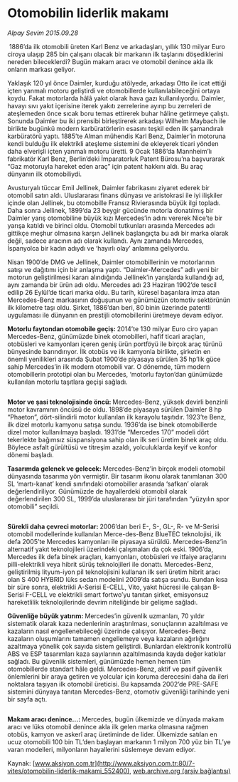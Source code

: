 # Otomobilin liderlik makamı

*Alpay Sevim 2015.09.28*

<div class="pNewsDetailMainContent ctx_content" itemprop="articleBody">
 <p>
  <img alt="" src="http://web.archive.org/web/20151020020040im_/http://medya.aksiyon.com.tr//aksiyon/2015/09/28/571696.jpg "/>
  1886’da ilk otomobili üreten Karl Benz ve arkadaşları, yıllık 130 milyar Euro ciroya ulaşıp 285 bin çalışanı olacak bir markanın ilk taşlarını döşediklerini nereden bileceklerdi? Bugün makam aracı ve otomobil denince akla ilk onların markası geliyor.
 </p>
 <p>
  Yaklaşık 120 yıl önce Daimler, kurduğu atölyede, arkadaşı Otto ile icat ettiği içten yanmalı motoru geliştirdi ve otomobillerde kullanılabileceğini ortaya koydu. Fakat motorlarda hâlâ yakıt olarak hava gazı kullanılıyordu. Daimler, havayı sıvı yakıt içerisine iterek yakıtı zerrelerine ayırıp bu zerreleri de ateşlemeden önce sıcak boru temas ettirerek buhar hâline getirmeye çalıştı. Sonunda Daimler bu iki prensibi birleştirerek arkadaşı Wilhelm Maybach ile birlikte bugünkü modern karbüratörlerin esasını teşkil eden ilk şamandıralı karbüratörü yaptı. 1885’te Alman mühendis Karl Benz, Daimler’in motoruna kendi bulduğu ilk elektrikli ateşleme sistemini de ekleyerek ticari yönden daha elverişli içten yanmalı motoru üretti. 9 Ocak 1886’da Mannheim’lı fabrikatör Karl Benz, Berlin’deki İmparatorluk Patent Bürosu’na başvurarak “Gaz motoruyla hareket eden araç” için patent hakkını aldı. Bu araç dünyanın ilk otomobiliydi.
 </p>
 <p>
  Avusturyalı tüccar Emil Jellinek, Daimler fabrikasını ziyaret ederek bir otomobil satın aldı. Uluslararası finans dünyası ve aristokrasi ile iyi ilişkiler içinde olan Jellinek, bu otomobille Fransız Rivierasında büyük ilgi topladı. Daha sonra Jellinek, 1899’da 23 beygir gücünde motorla donatılmış bir Daimler yarış otomobiline büyük kızı Mercedes’in adını vererek Nice’te bir yarışa katıldı ve birinci oldu. Otomobil tutkunları arasında Mercedes adı gittikçe meşhur olmasına karşın Jellinek başlangıçta bu adı bir marka olarak değil, sadece aracının adı olarak kullandı. Aynı zamanda Mercedes, İspanyolca bir kadın adıydı ve ‘hayırlı olay’ anlamına geliyordu.
 </p>
 <p>
  Nisan 1900’de DMG ve Jellinek, Daimler otomobillerinin ve motorlarının satışı ve dağıtımı için bir anlaşma yaptı. “Daimler-Mercedes” adlı yeni bir motorun geliştirilmesi kararı alındığında Jellinek’in yarışlarda kullandığı ad, aynı zamanda bir ürün adı oldu. Mercedes adı 23 Haziran 1902’de tescil edilip 26 Eylül’de ticari marka oldu. Bu tarih, küresel başarılara imza atan Mercedes-Benz markasının doğuşunun ve günümüzün otomotiv sektörünün ilk kilometre taşı oldu. Şirket, 1886’dan beri, 80 binin üzerinde patentli uygulaması ile dünyanın en prestijli otomobillerini üretmeye devam ediyor.
 </p>
 <p>
  <strong>
   Motorlu faytondan otomobile geçiş:
  </strong>
  2014’te 130 milyar Euro ciro yapan Mercedes-Benz, günümüzde binek otomobilleri, hafif ticari araçları, otobüsleri ve kamyonları içeren geniş ürün portföyü ile birçok araç türünü bünyesinde barındırıyor. İlk otobüs ve ilk kamyonla birlikte, şirketin en önemli yenilikleri arasında Şubat 1900’de piyasaya sürülen 35 hp’lik güce sahip Mercedes’in ilk modern otomobili var. O dönemde, tüm modern otomobillerin prototipi olan bu Mercedes, ‘motorlu fayton’dan günümüzde kullanılan motorlu taşıtlara geçişi sağladı.
 </p>
 <p>
  <img alt="" src="http://web.archive.org/web/20151020020040im_/http://medya.aksiyon.com.tr//aksiyon/2015/09/28/571693.jpg "/>
 </p>
 <p>
  <strong>
   Motor ve şasi teknolojisinde öncü:
  </strong>
  Mercedes-Benz, yüksek devirli benzinli motor kavramının öncüsü de oldu. 1898’de piyasaya sürülen Daimler 8 hp “Phaeton”, dört-silindirli motor kullanılan ilk karayolu taşıtıdır. 1923’te Benz, ilk dizel motorlu kamyonu satışa sundu. 1936’da ise binek otomobillerde dizel motor kullanılmaya başladı. 1931’de “Mercedes 170” modeli dört tekerlekte bağımsız süspansiyona sahip olan ilk seri üretim binek araç oldu. Böylece asfalt gürültüsü ve titreşim azaldı, yolculuklarda keyif ve konfor dönemi başladı.
 </p>
 <p>
  <strong>
   Tasarımda gelenek ve gelecek:
  </strong>
  Mercedes-Benz’in birçok modeli otomobil dünyasında tasarıma yön vermiştir. Bir tasarım ikonu olarak tanımlanan 300 SL ‘martı-kanat’ kendi sınıfındaki otomobiller arasında ‘safkan’ olarak değerlendiriliyor. Günümüzde de hayallerdeki otomobil olarak değerlendirilen 300 SL, 1999’da uluslararası bir jüri tarafından “yüzyılın spor otomobili” seçildi.
 </p>
 <p>
  <img alt="" src="http://web.archive.org/web/20151020020040im_/http://medya.aksiyon.com.tr//aksiyon/2015/09/28/571694.jpg "/>
 </p>
 <p>
  <strong>
   Sürekli daha çevreci motorlar:
  </strong>
  2006’dan beri E-, S-, GL-, R- ve M-Serisi otomobil modellerinde kullanılan Merce-des-Benz BlueTEC teknolojisi, ilk defa 2005’te Mercedes kamyonları ile piyasaya sürüldü. Mercedes-Benz’in alternatif yakıt teknolojileri üzerindeki çalışmaları da çok eski. 1906’da, Mercedes ilk defa binek araçları, kamyonları, otobüsleri ve itfaiye araçlarını pilli-elektrikli veya hibrit sürüş teknolojileri ile donattı. Mercedes-Benz, geliştirilmiş lityum-iyon pil teknolojisini kullanan ilk seri üretim hibrit aracı olan S 400 HYBRID lüks sedan modelini 2009’da satışa sundu. Bundan kısa bir süre sonra, elektrikli A-Serisi E-CELL, Vito, yakıt hücresi ile çalışan B-Serisi F-CELL ve elektrikli smart fortwo’yu tanıtan şirket, emisyonsuz hareketlilik teknolojilerinde devrim niteliğinde bir gelişme sağladı.
 </p>
 <p>
  <strong>
   Güvenliğe büyük yatırım:
  </strong>
  Mercedes’in güvenlik uzmanları, 70 yıldır sistematik olarak kaza nedenlerinin araştırılması, sonuçlarının azaltılması ve kazaların nasıl engellenebileceği üzerinde çalışıyor. Mercedes-Benz kazaların oluşumlarını tamamen engellemeye veya kazaların ağırlığını azaltmaya yönelik çok sayıda sistem geliştirdi. Bunlardan elektronik kontrollü ABS ve ESP tasarımları kaza sayılarının azaltılmasında kayda değer katkılar sağladı. Bu güvenlik sistemleri, günümüzde hemen hemen tüm otomobillerde standart hâle geldi. Mercedes-Benz, aktif ve pasif güvenlik önlemlerini bir araya getiren ve yolcular için koruma derecesini daha da ileri noktalara taşıyan ilk otomobil üreticisi. Bu kapsamda 2002’de PRE-SAFE sistemini dünyaya tanıtan Mercedes-Benz, otomotiv güvenliği tarihinde yeni bir sayfa açtı.
 </p>
 <p>
  <img alt="" src="http://web.archive.org/web/20151020020040im_/http://medya.aksiyon.com.tr//aksiyon/2015/09/28/571695.jpg "/>
 </p>
 <p>
  <strong>
   Makam aracı denince…:
  </strong>
  Mercedes, bugün ülkemizde ve dünyada makam aracı ve lüks otomobil denince akla ilk gelen marka olmasına rağmen otobüs, kamyon ve askerî araç üretiminde de lider. Ülkemizde satılan en ucuz otomobili 100 bin TL’den başlayan markanın 1 milyon 700 yüz bin TL’ye varan modelleri, milyonların hayallerini süslemeye devam ediyor.
 </p>
</div>


Kaynak: [www.aksiyon.com.tr](http://www.aksiyon.com.tr:80/7-vites/otomobilin-liderlik-makami_552400), [web.archive.org (arşiv bağlantısı)](http://web.archive.org/web/20151020020040/http://www.aksiyon.com.tr:80/7-vites/otomobilin-liderlik-makami_552400)
